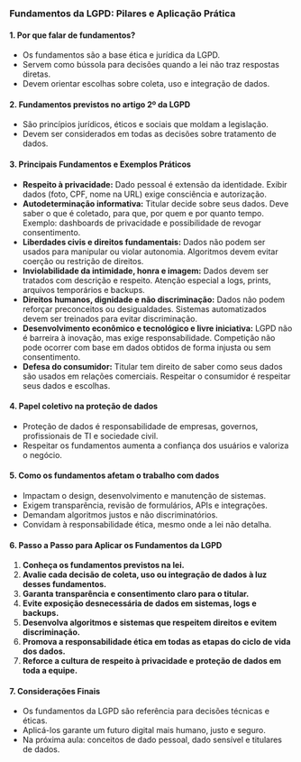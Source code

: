 ### Fundamentos da LGPD: Pilares e Aplicação Prática

#### 1. Por que falar de fundamentos?

- Os fundamentos são a base ética e jurídica da LGPD.
- Servem como bússola para decisões quando a lei não traz respostas diretas.
- Devem orientar escolhas sobre coleta, uso e integração de dados.

#### 2. Fundamentos previstos no artigo 2º da LGPD

- São princípios jurídicos, éticos e sociais que moldam a legislação.
- Devem ser considerados em todas as decisões sobre tratamento de dados.

#### 3. Principais Fundamentos e Exemplos Práticos

- **Respeito à privacidade:** Dado pessoal é extensão da identidade. Exibir dados (foto, CPF, nome na URL) exige consciência e autorização.
- **Autodeterminação informativa:** Titular decide sobre seus dados. Deve saber o que é coletado, para que, por quem e por quanto tempo. Exemplo: dashboards de privacidade e possibilidade de revogar consentimento.
- **Liberdades civis e direitos fundamentais:** Dados não podem ser usados para manipular ou violar autonomia. Algoritmos devem evitar coerção ou restrição de direitos.
- **Inviolabilidade da intimidade, honra e imagem:** Dados devem ser tratados com descrição e respeito. Atenção especial a logs, prints, arquivos temporários e backups.
- **Direitos humanos, dignidade e não discriminação:** Dados não podem reforçar preconceitos ou desigualdades. Sistemas automatizados devem ser treinados para evitar discriminação.
- **Desenvolvimento econômico e tecnológico e livre iniciativa:** LGPD não é barreira à inovação, mas exige responsabilidade. Competição não pode ocorrer com base em dados obtidos de forma injusta ou sem consentimento.
- **Defesa do consumidor:** Titular tem direito de saber como seus dados são usados em relações comerciais. Respeitar o consumidor é respeitar seus dados e escolhas.

#### 4. Papel coletivo na proteção de dados

- Proteção de dados é responsabilidade de empresas, governos, profissionais de TI e sociedade civil.
- Respeitar os fundamentos aumenta a confiança dos usuários e valoriza o negócio.

#### 5. Como os fundamentos afetam o trabalho com dados

- Impactam o design, desenvolvimento e manutenção de sistemas.
- Exigem transparência, revisão de formulários, APIs e integrações.
- Demandam algoritmos justos e não discriminatórios.
- Convidam à responsabilidade ética, mesmo onde a lei não detalha.

#### 6. Passo a Passo para Aplicar os Fundamentos da LGPD

1. **Conheça os fundamentos previstos na lei.**
2. **Avalie cada decisão de coleta, uso ou integração de dados à luz desses fundamentos.**
3. **Garanta transparência e consentimento claro para o titular.**
4. **Evite exposição desnecessária de dados em sistemas, logs e backups.**
5. **Desenvolva algoritmos e sistemas que respeitem direitos e evitem discriminação.**
6. **Promova a responsabilidade ética em todas as etapas do ciclo de vida dos dados.**
7. **Reforce a cultura de respeito à privacidade e proteção de dados em toda a equipe.**

#### 7. Considerações Finais

- Os fundamentos da LGPD são referência para decisões técnicas e éticas.
- Aplicá-los garante um futuro digital mais humano, justo e seguro.
- Na próxima aula: conceitos de dado pessoal, dado sensível e titulares de dados.
